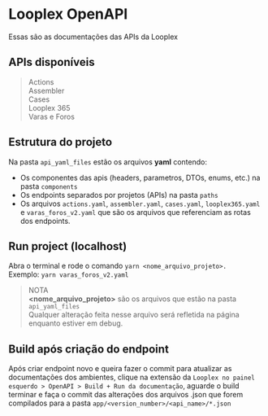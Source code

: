 # Looplex OpenAPI  

Essas são as documentações das APIs da Looplex

## APIs disponíveis  
> Actions  
> Assembler  
> Cases  
> Looplex 365  
> Varas e Foros  

## Estrutura do projeto  
Na pasta `api_yaml_files` estão os arquivos **yaml** contendo:  
- Os componentes das apis (headers, parametros, DTOs, enums, etc.) na pasta `components`
- Os endpoints separados por projetos (APIs) na pasta `paths` 
- Os arquivos `actions.yaml`, `assembler.yaml`, `cases.yaml`, `looplex365.yaml` e `varas_foros_v2.yaml` que são os arquivos que referenciam as rotas dos endpoints.  

## Run project (localhost)  
Abra o terminal e rode o comando `yarn <nome_arquivo_projeto>.`  
Exemplo: `yarn varas_foros_v2.yaml`  
> NOTA  
**<nome_arquivo_projeto>** são os arquivos que estão na pasta `api_yaml_files`  
Qualquer alteração feita nesse arquivo será refletida na página enquanto estiver em debug.  

## Build após criação do endpoint  
Após criar endpoint novo e queira fazer o commit para atualizar as documentações dos ambientes, clique na extensão da `Looplex no painel esquerdo > OpenAPI > Build + Run da documentação`, aguarde o build terminar e faça o commit das alterações dos arquivos .json que forem compilados para a pasta `app/<version_number>/<api_name>/*.json`
